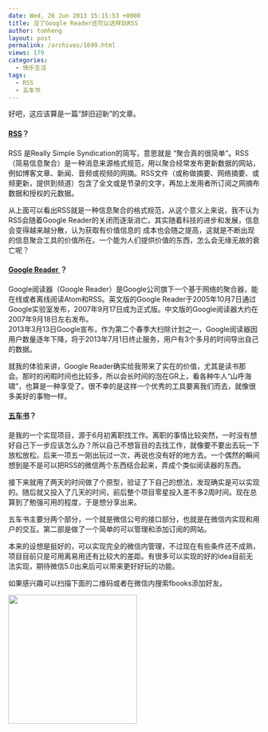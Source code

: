 ```yaml
---
date: Wed, 26 Jun 2013 15:15:53 +0000
title: 没了Google Reader还可以这样玩RSS
author: tomheng
layout: post
permalink: /archives/1699.html
views: 179
categories:
  - 快乐生活
tags:
  - RSS
  - 五车书
---
```

好吧，这应该算是一篇“辞旧迎新”的文章。

#### [RSS][1]？

RSS 是Really Simple Syndication的简写，意思就是 “聚合真的很简单”。RSS（简易信息聚合）是一种消息来源格式规范，用以聚合经常发布更新数据的网站，例如博客文章、新闻、音频或视频的网摘。RSS文件（或称做摘要、网络摘要、或频更新，提供到频道）包含了全文或是节录的文字，再加上发用者所订阅之网摘布数据和授权的元数据。

从上面可以看出RSS就是一种信息聚合的格式规范，从这个意义上来说，我不认为RSS会随着Google Reader的关闭而逐渐消亡。其实随着科技的进步和发展，信息会变得越来越分散，认为获取有价值信息的 成本也会随之提高，这就是不断出现的信息聚合工具的价值所在。一个能为人们提供价值的东西，怎么会无缘无故的衰亡呢？

#### [Google Reader ][2]？

Google阅读器（Google Reader）是Google公司旗下一个基于网络的聚合器，能在线或者离线阅读Atom和RSS。英文版的Google Reader于2005年10月7日通过Google实验室发布，2007年9月17日成为正式版。中文版的Google阅读器大约在2007年9月18日左右发布。  
2013年3月13日Google宣布，作为第二个春季大扫除计划之一，Google阅读器因用户数量逐年下降，将于2013年7月1日终止服务，用户有3个多月的时间导出自己的数据。

就我的体验来讲，Google Reader确实给我带来了实在的价值，尤其是读书那会。那时的闲暇时间也比较多，所以会长时间的泡在GR上，看各种牛人“山呼海啸”，也算是一种享受了。很不幸的是这样一个优秀的工具要离我们而去，就像很多美好的事物一样。

#### [五车书][3]？

是我的一个实现项目，源于6月初离职找工作。离职的事情比较突然，一时没有想好自己下一步应该怎么办？所以自己不想盲目的去找工作，就像要不要出去玩一下放松放松，后来一项五一刚出玩过一次，再说也没有好的地方去。一个偶然的瞬间想到是不是可以把RSS的微信两个东西结合起来，弄成个类似阅读器的东西。

接下来就用了两天的时间做了个原型，验证了下自己的想法，发现确实是可以实现的。随后就又投入了几天的时间，前后整个项目零星投入差不多2周时间。现在总算到了勉强可用的程度，于是想分享出来。

五车书主要分两个部分，一个就是微信公号的接口部分，也就是在微信内实现和用户的交互。第二部是做了一个简单的可以管理和添加订阅的网站。

本来的设想是挺好的，可以实现完全的微信内管理，不过现在有些条件还不成熟，项目目前只是可用离易用还有比较大的差距。有很多可以实现的好的Idea目前无法实现，期待微信5.0出来后可以带来更好好玩的功能。

如果感兴趣可以扫描下面的二维码或者在微信内搜索fbooks添加好友。

<img class="alignnone" alt="" src="http://wucheshu.sinaapp.com/public/images/qrcode_middle.jpg" width="258" height="258" />

&nbsp;

 [1]: https://zh.wikipedia.org/wiki/RSS
 [2]: http://zh.wikipedia.org/wiki/Google%E9%98%85%E8%AF%BB%E5%99%A8
 [3]: http://126.am/fbooks
